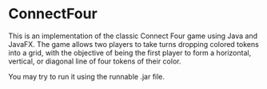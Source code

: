 # ConnectFour
This is an implementation of the classic Connect Four game using Java and JavaFX. The game allows two players to take turns dropping colored tokens into a grid, with the objective of being the first player to form a horizontal, vertical, or diagonal line of four tokens of their color.

You may try to run it using the runnable .jar file.

